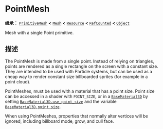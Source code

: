 <!-- ⚠ 请勿编辑本文件 ⚠ -->
<!-- 本文档使用脚本从 WeDot 引擎源码仓库生成。 -->
<!-- 生成脚本：https://github.com/WeDot-Engine/WeDot/tree/4.3/doc/tools/make_md.py； -->
<!-- 原文件：https://github.com/WeDot-Engine/WeDot/tree/4.3/doc/classes/PointMesh.xml。 -->

<div id="_class_pointmesh"></div>

# PointMesh

**继承：** [`PrimitiveMesh`](class_primitivemesh.md) **<** [`Mesh`](class_mesh.md) **<** [`Resource`](class_resource.md) **<** [`RefCounted`](class_refcounted.md) **<** [`Object`](class_object.md)

Mesh with a single Point primitive.

## 描述

The PointMesh is made from a single point. Instead of relying on triangles, points are rendered as a single rectangle on the screen with a constant size. They are intended to be used with Particle systems, but can be used as a cheap way to render constant size billboarded sprites (for example in a point cloud).

PointMeshes, must be used with a material that has a point size. Point size can be accessed in a shader with `POINT_SIZE`, or in a [`BaseMaterial3D`](class_basematerial3d.md) by setting [`BaseMaterial3D.use_point_size`](class_basematerial3d.md#class_basematerial3d_property_use_point_size) and the variable [`BaseMaterial3D.point_size`](class_basematerial3d.md#class_basematerial3d_property_point_size).

When using PointMeshes, properties that normally alter vertices will be ignored, including billboard mode, grow, and cull face.

[^virtual]: 本方法通常需要用户覆盖才能生效。
[^const]: 本方法无副作用，不会修改该实例的任何成员变量。
[^vararg]: 本方法除了能接受在此处描述的参数外，还能够继续接受任意数量的参数。
[^constructor]: 本方法用于构造某个类型。
[^static]: 调用本方法无需实例，可直接使用类名进行调用。
[^operator]: 本方法描述的是使用本类型作为左操作数的有效运算符。
[^bitfield]: 这个值是由下列位标志构成位掩码的整数。
[^void]: 无返回值。
